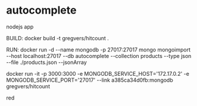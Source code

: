 # autocomplete
nodejs app

BUILD:
docker build -t gregvers/hitcount .

RUN:
docker run -d --name mongodb -p 27017:27017 mongo
mongoimport --host localhost:27017 --db autocomplete --collection products --type json --file ./products.json --jsonArray

docker run -it -p 3000:3000 -e MONGODB_SERVICE_HOST='172.17.0.2' -e MONGODB_SERVICE_PORT='27017' --link a385ca34d0fb:mongodb gregvers/hitcount

red
